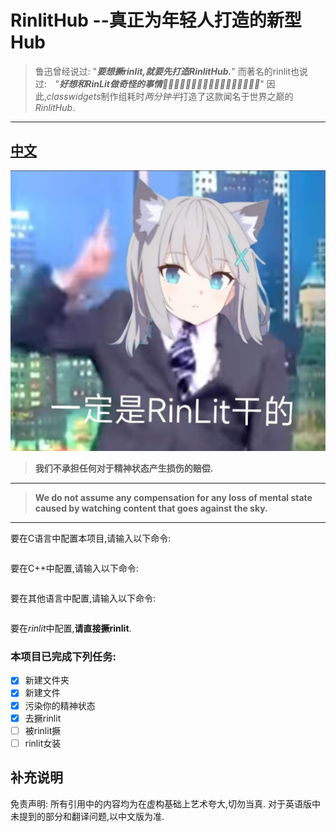 # RinlitHub --真正为年轻人打造的新型Hub

>鲁迅曾经说过: "***要想撅rinlit,就要先打造RinlitHub.***"
>而著名的rinlit也说过:　"***好想和RinLit做奇怪的事情🥵🥵🥵🥵🥵🥵🥵🥵🥵🥵🥵🥵🥵🥵🥵🥵🥵***"
>因此,*classwidgets*制作组耗时*两分钟半*打造了这款闻名于世界之巅的*RinlitHub*.

---
## [中文](请替换本网址.com "中文版本") 
![一定是rinlit干的](https://github.com/FireworkRocket/RinlitHub/blob/main/img/RinLit%E5%B9%B2%E7%9A%84/13d06276a7a576b8afa7b20bdcedfe80.jpg?raw=true)
>**我们不承担任何对于精神状态产生损伤的赔偿.**
---
>**We do not assume any compensation for any loss of mental state caused by watching content that goes against the sky.**

---
要在C语言中配置本项目,请输入以下命令:
```c
```
要在C++中配置,请输入以下命令:
```c++
```
要在其他语言中配置,请输入以下命令:
```python
```
要在*rinlit*中配置,**请直接撅rinlit**.

### 本项目已完成下列任务:
- [x] 新建文件夹
- [x] 新建文件
- [x] 污染你的精神状态
- [x] 去撅rinlit
- [ ] 被rinlit撅
- [ ] rinlit女装

## 补充说明
免责声明: 所有引用中的内容均为在虚构基础上艺术夸大,切勿当真. 
对于英语版中未提到的部分和翻译问题,以中文版为准.
